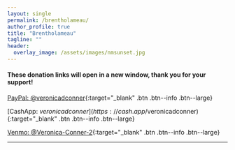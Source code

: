 ```yaml
---
layout: single
permalink: /brentholameau/
author_profile: true
title: "Brentholameau"
tagline: ""
header:
  overlay_image: /assets/images/nmsunset.jpg
---
```


#### These donation links will open in a new window, thank you for your support!

[PayPal: @veronicadconner](https://paypal.me/veronicadconner){:target="_blank" .btn .btn--info .btn--large}

[CashApp: $veronicadconner](https://cash.app/$veronicadconner){:target="_blank" .btn .btn--info .btn--large}

[Venmo: @Veronica-Conner-2](https://venmo.com/Veronica-Conner-2){:target="_blank" .btn .btn--info .btn--large}

---
